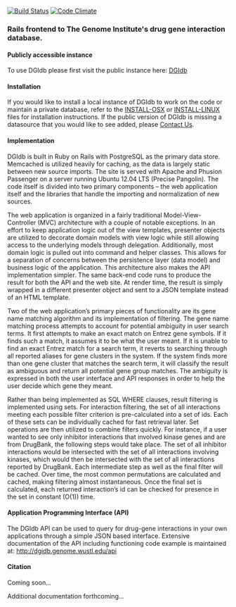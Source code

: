 [![Build Status](https://secure.travis-ci.org/genome/dgi-db.png?branch=master)](https://travis-ci.org/genome/dgi-db)
[![Code Climate](https://codeclimate.com/github/genome/dgi-db.png)](https://codeclimate.com/github/genome/dgi-db)

### Rails frontend to The Genome Institute's drug gene interaction database.

#### Publicly accessible instance
To use DGIdb please first visit the public instance here: [DGIdb](http://www.dgidb.org/ "DGIdb at WashU")

#### Installation
If you would like to install a local instance of DGIdb to work on the code or maintain a private database, refer to the [INSTALL-OSX](https://github.com/genome/dgi-db/blob/master/INSTALL-OSX "INSTALL-OSX") or [INSTALL-LINUX](https://github.com/genome/dgi-db/blob/master/INSTALL-LINUX "INSTALL-OSX") files for installation instructions. If the public version of DGIdb is missing a datasource that you would like to see added, please [Contact Us](http://dgidb.genome.wustl.edu/contact "Contact Us").

#### Implementation
DGIdb is built in Ruby on Rails with PostgreSQL as the primary data store. Memcached is utilized heavily for caching, as the data is largely static between new source imports. The site is served with Apache and Phusion Passenger on a server running Ubuntu 12.04 LTS (Precise Pangolin). The code itself is divided into two primary components – the web application itself and the libraries that handle the importing and normalization of new sources.

The web application is organized in a fairly traditional Model-View-Controller (MVC) architecture with a couple of notable exceptions. In an effort to keep application logic out of the view templates, presenter objects are utilized to decorate domain models with view logic while still allowing access to the underlying models through delegation. Additionally, most domain logic is pulled out into command and helper classes. This allows for a separation of concerns between the persistence layer (data model) and business logic of the application. This architecture also makes the API implementation simpler. The same back-end code runs to produce the result for both the API and the web site. At render time, the result is simply wrapped in a different presenter object and sent to a JSON template instead of an HTML template.

Two of the web application’s primary pieces of functionality are its gene name matching algorithm and its implementation of filtering. The gene name matching process attempts to account for potential ambiguity in user search terms. It first attempts to make an exact match on Entrez gene symbols. If it finds such a match, it assumes it to be what the user meant. If it is unable to find an exact Entrez match for a search term, it reverts to searching through all reported aliases for gene clusters in the system. If the system finds more than one gene cluster that matches the search term, it will classify the result as ambiguous and return all potential gene group matches.  The ambiguity is expressed in both the user interface and API responses in order to help the user decide which gene they meant.

Rather than being implemented as SQL WHERE clauses, result filtering is implemented using sets. For interaction filtering, the set of all interactions meeting each possible filter criterion is pre-calculated into a set of ids. Each of these sets can be individually cached for fast retrieval later. Set operations are then utilized to combine filters quickly. For instance, if a user wanted to see only inhibitor interactions that involved kinase genes and are from DrugBank, the following steps would take place. The set of all inhibitor interactions would be intersected with the set of all interactions involving kinases, which would then be intersected with the set of all interactions reported by DrugBank. Each intermediate step as well as the final filter will be cached. Over time, the most common permutations are calculated and cached, making filtering almost instantaneous. Once the final set is calculated, each returned interaction’s id can be checked for presence in the set in constant (O(1)) time.

#### Application Programming Interface (API)
The DGIdb API can be used to query for drug-gene interactions in your own applications through a simple JSON based interface.  Extensive documentation of the API including functioning code example is maintained at: http://dgidb.genome.wustl.edu/api

#### Citation
Coming soon...

Additional documentation forthcoming...

